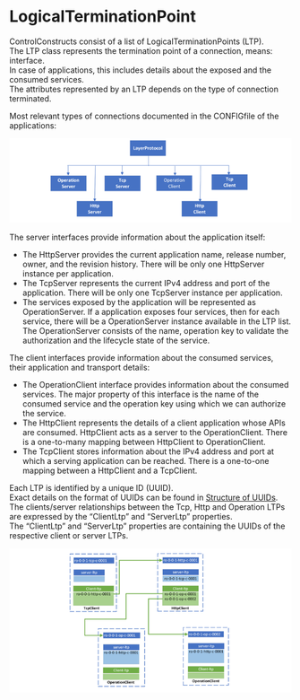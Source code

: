 # LogicalTerminationPoint

ControlConstructs consist of a list of LogicalTerminationPoints (LTP).  
The LTP class represents the termination point of a connection, means: interface.  
In case of applications, this includes details about the exposed and the consumed services.  
The attributes represented by an LTP depends on the type of connection terminated.  

Most relevant types of connections documented in the CONFIGfile of the applications:

![LayerProtocolTypes](pictures/LayerProtocol.png)  

The server interfaces provide information about the application itself:  
- The HttpServer provides the current application name, release number, owner, and the revision history. There will be only one HttpServer instance per application.  
- The TcpServer represents the current IPv4 address and port of the application. There will be only one TcpServer instance per application.  
- The services exposed by the application will be represented as OperationServer. If a application exposes four services, then for each service, there will be a OperationServer instance available in the LTP list. The OperationServer consists of the name, operation key to validate the authorization and the lifecycle state of the service.  

The client interfaces provide information about the consumed services, their application and transport details:  
- The OperationClient interface provides information about the consumed services. The major property of this interface is the name of the consumed service and the operation key using which we can authorize the service.  
- The HttpClient represents the details of a client application whose APIs are consumed. HttpClient acts as a server to the OperationClient. There is a one-to-many mapping between HttpClient to OperationClient.  
- The TcpClient stores information about the IPv4 address and port at which a serving application can be reached. There is a one-to-one mapping between a HttpClient and a TcpClient.  

Each LTP is identified by a unique ID (UUID).  
Exact details on the format of UUIDs can be found in [Structure of UUIDs](../../Names/StructureOfUuids/StructureOfUuids.md).  
The clients/server relationships between the Tcp, Http and Operation LTPs are expressed by the “ClientLtp” and “ServerLtp” properties.  
The “ClientLtp” and “ServerLtp” properties are containing the UUIDs of the respective client or server LTPs.  

![ClientServerRelationships](pictures/clientServerLtp.png)  
